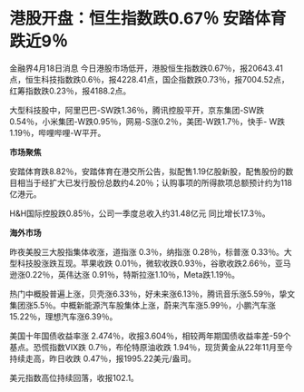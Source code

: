 # 港股开盘：恒生指数跌0.67％ 安踏体育跌近9％

金融界4月18日消息
今日港股市场低开，港股恒生指数跌0.67％，报20643.41点，恒生科技指数跌0.6％，报4228.41点，国企指数跌0.73％，报7004.52点，红筹指数跌0.23％，报4188.2点。

大型科技股中，阿里巴巴-SW跌1.36％，腾讯控股平开，京东集团-SW跌0.54％，小米集团-W跌0.95％，网易-S涨0.2％，美团-W跌1.7％，快手-
W跌1.19％，哔哩哔哩-W平开。

**市场聚焦**

安踏体育跌8.82％，安踏体育在港交所公告，拟配售1.19亿股新股，配售股份的数目相当于经扩大已发行股份总数约4.20％；认购事项的所得款项总额预计约为118亿港元。

H&H国际控股跌0.85％，公司一季度总收入约31.48亿元 同比增长17.3％。

**海外市场**

昨夜美股三大股指集体收涨，道指涨 0.3％，纳指涨 0.28％，标普涨 0.33％。大型科技股涨跌互现。苹果收跌
0.01％，微软收跌0.93％，谷歌收跌2.66％，亚马逊涨0.22％，英伟达涨 0.91％，特斯拉涨1.10％，Meta跌1.19％。

热门中概股普遍上涨，贝壳涨6.33％，好未来涨6.13％，腾讯音乐涨5.59％，挚文集团涨5.5％。中概新能源汽车股集体上涨，蔚来汽车涨5.99％，小鹏汽车涨15.22％，理想汽车涨6.39％。

美国十年国债收益率涨 2.474％，收报3.604％，相较两年期国债收益率差-59个基点。恐慌指数VIX跌 0.7％，布伦特原油收跌
1.94％，现货黄金从22年11月至今持续走高，昨日收跌 0.47％，报1995.22美元/盎司。

美元指数高位持续回落，收报102.1。

